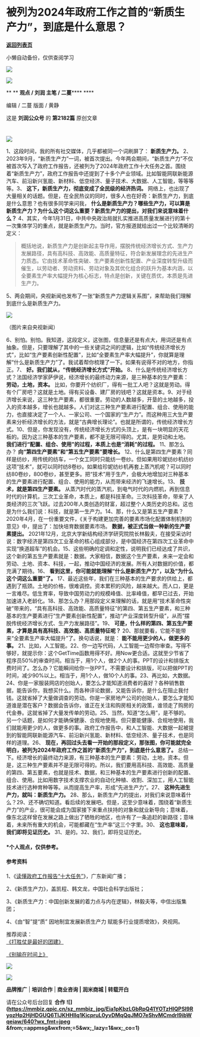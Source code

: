 # 被列为2024年政府工作之首的“新质生产力”，到底是什么意思？

[**返回列表页**](/gzh/刘润)

小懒自动备份，仅供查阅学习

![](https://mmbiz.qpic.cn/sz_mmbiz_jpg/Eia1pKbzLGbQ05rqf4tHyB6X44YvIRZf7ciayibtRy0rVSib8CQjW35A8ibcicFzDvdSceZ3wxRFa7icOhIMKPHicVnvEw/640?wx_fmt=jpeg&wxfrom;=5&wx;_lazy=1&wx;_co=1)

![](https://mmbiz.qpic.cn/sz_mmbiz_gif/Eia1pKbzLGbRWbF4DtrqH9fCglr2NcXgI0CO6ibwKVZuianONwBFibHibeCIYeicS3Hk5dIsACplWbMowibDaKR5iaaqBA/640?wx_fmt=gif&from;=appmsg)

 ** ** **观点 / 刘润 主笔 / 二蔓****** ****

编辑 / 二蔓 版面 / 黄静

这是 **刘润公众号** 的 **第2182篇** 原创文章  
  

#
![](https://mmbiz.qpic.cn/sz_mmbiz_png/Eia1pKbzLGbSlapxBwT1CibMicYTsQ9pxX9m4nayWFqqPxGCiaoeNSOwoKkfpYBsj5eXaIjjVEEatjYgBd8b08PFXw/640?wx_fmt=png&from;=appmsg&wxfrom;=5&wx;_lazy=1&wx;_co=1)

1、这段时间，我的所有社交媒体，几乎都被同一个词刷屏了： **新质生产力。**
2、2023年9月，“新质生产力”一词，被首次提出。今年两会期间，“新质生产力”不仅被首次写入了政府工作报告，还被列为了2024年政府工作十大任务之首。围绕着“新质生产力”，政府工作报告中还提到了十多个产业领域。比如智能网联新能源汽车、前沿新兴氢能、新材料、低空经济、量子技术、大数据、人工智能，等等等等。3、
**这下，新质生产力，彻底变成了全民级的经济热词。**
网络上，也出现了大量相关的话题。但是，在全民热议的同时，很多人也在好奇：新质生产力，到底是什么意思？也有很多同学来问我，
**什么是新质生产力？哪些生产力，可以算是新质生产力？为什么这个词这么重要？新质生产力的提出，对我们来说意味着什么？**
4、其实，今年1月31日，中共中央政治局就扎实推进高质量发展进行的第十一次集体学习的重点，就是新质生产力。当时，官方报道就给出过一个比较清晰的定义：

>
> 概括地说，新质生产力是创新起主导作用，摆脱传统经济增长方式、生产力发展路径，具有高科技、高效能、高质量特征，符合新发展理念的先进生产力质态。它由技术革命性突破、生产要素创新性配置、产业深度转型升级而催生，以劳动者、劳动资料、劳动对象及其优化组合的跃升为基本内涵，以全要素生产率大幅提升为核心标志，特点是创新，关键在质优，本质是先进生产力。

5、两会期间，央视新闻也发布了一张“新质生产力逻辑关系图”，来帮助我们理解到底什么是新质生产力。

![](https://mmbiz.qpic.cn/sz_mmbiz_jpg/Eia1pKbzLGbTIHrCaecKMDHQNfI4MH9dIXrnHXuEt3cc6kXmo5xhIZxtsKJda2V2u3fmqtDE5yzicBhiaKJ2vp1Sg/640?wx_fmt=jpeg&from;=appmsg)

（图片来自央视新闻）

6、别怕。别怕。我知道，这段定义，这张图，信息量还是有点大，用词还是有点抽象。但是，只要理解了其中的一些关键词之间的逻辑，比如“传统经济增长方式”，比如“生产要素创新性配置”，比如“全要素生产率大幅提升”，你就算是理解“什么是新质生产力”了。我试着帮你梳理了一下。如果有说得不对的地方，你指正。7、
**好。我们就从，“传统经济增长方式”开始。** 8、什么是传统经济增长方式？法国经济学家萨伊说，经济增长的最终动力来源，是三种基本的生产要素：
**劳动，土地，资本。**
比如，你要开个纺织厂，得有一批工人吧？这就是劳动。得有个厂房吧？这就是土地。得有买设备、建厂房的钱吧？这就是资本。9、对于经济增长来说，这三种生产要素，都很重要。劳动的人数越多，开垦的土地越多，投入的资本越多，增长也就越多。人们对这三种生产要素进行配置、组合、使用的能力，也直接决定了一个人、一家公司、一个国家的“生产力”。而这种用三大生产要素来分析经济增长的方法，就是“古典增长理论”。也就是所谓的，传统经济增长方式。10、但是，你发现没有，传统经济增长方式的头顶上，是有一块明显的天花板的。因为这三种基本的生产要素，都不是无限可得的。尤其，是劳动和土地。
**我们进行“配置、组合、使用”的过程，本质上也是“消耗”的过程。** 11、那怎么办？ **向“第四生产要素”和“第五生产要素”要增长。**
12、什么是第四生产要素？同样是纺纱，用传统的纺车，一个女工同时只能纺一卷纱。但如果用珍妮纺纱机纺纱这项“技术”，就可以同时纺8卷纱。如果给珍妮纺纱机再套上蒸汽机呢？可以同时纺80卷纱，800卷纱，甚至更多。把“技术”用于生产，会极大地增加对三种基本的生产要素进行配置、组合、使用的能力，从而带来经济的飞速增长。13、
**技术，就是第四生产要素。**
从蒸汽时代的蒸汽机，到电气时代的内燃机，再到信息时代的计算机，三次工业革命，本质上，都是科技革命。三次科技革命，带来了人类经济的三次飞跃。过去200年人类创造的财富，超过整个人类历史的总和。这也是为什么我们说：科技，就是第一生产力。14、那，什么又是第五生产要素？2020年4月，在一份重要文件，《关于构建更加完善的要素市场化配置体制机制的意见》中，提出了：加快培育数据要素市场。
**数据，被正式当做一种新的生产要素提出。**
2021年12月，北京大学新结构经济学研究院院长林毅夫，在接受采访时说：数字经济是第四次工业革命的核心组成部分，是中国经济在第四次工业革命中实现“换道超车”的机会。15、这些明确的定调和定性，说明我们已经达成了共识，这个新的第五生产要素就是：数据。大家相信，数据这个生产要素，未来一定会和劳动、土地、资本、科技，一起，推动中国经济的发展。所有人对数据的价值，都充满了期待。16、
**看到这里，你可能就能理解“什么是新质生产力”，以及“为什么这个词这么重要”了。**
17、最近这些年，我们在三种基本的生产要求的供给上，都遇到了瓶颈。土地的价格，很难调控。资本累积的风险，越来越大。而人口，更是一言难尽。低生育率，导致中国劳动力的规模峰值、比率峰值，都早已过去，开始加速进入老龄化。18、那怎么办？用那段定义来理解的话，就是用“技术革命性突破”带来的，“具有高科技、高效能、高质量特征”的第四、第五生产要素，和三种基本的生产要素进行“生产要素创新性配置”，推动“产业深度转型升级”，从而“摆脱传统经济增长方式、生产力发展路径”。19、
**可是，什么样的第四、第五生产要素，才算是具有高科技、高效能、高质量特征呢？** 20、那就要看，它能不能带来“全要素生产率大幅提升”了。换句话说，就是：
**能不能用更少的人，做更多的事。**
21、比如，人工智能。22、你一边写代码，人工智能一边帮你审查。写得不够好，就提示你：这个GetTime函数用得不好。用Now更合适。这就至少节省了程序员50%的审查时间。相当于，用1个人，做2个人的事。PPT的设计和排版太费时间了。怎么办？它能瞬间给你一张PPT。不需要设计和排版，可以把做PPT的时间，减少90%以上。相当于，用1个人，做10个人的事。23、再比如，大数据。24、你是一家服装网店的创始人，要怎么才能知道消费者的喜好？各种销售数据，能告诉你，我想买什么。而各种评论数据，又能告诉你，是什么在阻止我付钱。这就省掉了大量做调查的劳动。你是一家房地产公司的创始人，要怎么才能知道谁是潜在客户？数据会告诉你，谁正在关注和购房相关的政策，谁领走了购房的代金券。这就省掉了大量发传单的劳动。25、当然，知道“怎么用”，是不够的。另一个话题，是如何才能确保健康、合规地使用。但只要能健康、合规地使用，我们就能用更少的人，做更多的事。政府工作报告中，和人工智能、大数据一起被提到的智能网联新能源汽车、前沿新兴氢能、新材料、低空经济、量子技术，也是同样的道理。26、
**现在，再回过头去看一开始的那段定义，那张图，你可能就完全明白，被列为2024年政府工作之首的“新质生产力”，到底是什么意思了。**
总结一下。经济增长的最终动力来源，有三种基本的生产要素：劳动，土地，资本。但是，这三种生产要素并不是无限可得的。所以，我们要用高科技、高效能、高质量的第四、第五要素，也就是技术、数据，和三种基本的生产要素进行创新的配置、组合、使用。比如用数字技术支撑农业的自动化种植、收割、深加工，用人工智能技术进行选种育种等等。从而提高生产率，形成“先进生产力”。27、
**这种先进生产力，就叫：新质生产力。**
28、那么，新质生产力的提出，对我们来说意味着什么？29、还不确切知道。看后续的发展吧。但是，这至少意味着，围绕着“新质生产力”的产业，很可能会成为国家接下来重点扶持的对象和就业新导向；意味着，像东北这样曾在发展之路上做出了牺牲的地区，也许有了一条追赶的新路径；意味着，未来所有重大的机会，可能都藏在“生产率”这三个字里。30、
**这也意味着，我们即将见证历史。** 31、是的。32、我们，即将见证历史。

#### *个人观点，仅供参考。

#### 参考资料

1、《[读懂政府工作报告“十大任务”](https://mp.weixin.qq.com/s?__biz=MzA5NDg0NjYzNQ==&mid=2651024219&idx=3&sn=a4ee810856bd5a90b956aefb0dda13ce&chksm=8a04446a0d77b9e8cb7f14b0edc0d07f456580441ac16e7b9a39314d203597340fa8bfd628f8&scene=21#wechat_redirect)》，广东新闻广播；

2、《新质生产力》，盖凯程、韩文龙，中国社会科学出版社；

3、《新质生产力：中国创新发展的着力点与内在逻辑》，林毅夫等，中信出版集团；

4、《由“智”提“质” 因地制宜发展新质生产力 赋能多行业提质增效》，央视网。

  

  

推荐阅读：  
[](https://mp.weixin.qq.com/s?__biz=MjM5NjM5MjQ4MQ==&mid=2651731820&idx=2&sn=159f72835b6c7e3033f03c7a18a94fb5&chksm=bd136c228a64e5341de8873da9d0ddc7d4b23881a1fb411696c305c74ad43b841f6d9ab1d4df&token=934771746&lang=zh_CN&scene=21#wechat_redirect)[《打胜仗是最好的团建》](https://mp.weixin.qq.com/s?__biz=MjM5NjM5MjQ4MQ==&mid=2651732044&idx=2&sn=c90b06f634d8e6bac612882f3022f3cb&chksm=bd1363028a64ea14b1a84d33cd8306fdbae3e479767c29e5d56b2a318d2044dd3092145bb7f5&token=1498533772&lang=zh_CN&scene=21#wechat_redirect)

[《别输在时间上》](https://mp.weixin.qq.com/s?__biz=MjM5NjM5MjQ4MQ==&mid=2651731928&idx=2&sn=d26bedb1aa1c74678dfcbfee037b7a86&chksm=bd136c968a64e58017c8bbf97638d45360678c2e4044a9d14a2e295d8f2e01150573adf88aca&token=1498533772&lang=zh_CN&scene=21#wechat_redirect)

[![](https://mmbiz.qpic.cn/sz_mmbiz_png/Eia1pKbzLGbTIHrCaecKMDHQNfI4MH9dIOGyKwVYfO0t62h0aNp8hib5ToKeaZnTOiagiaf5Xy3ibEdgpNhsexR9Xfw/640?wx_fmt=png&from;=appmsg)]()

![](https://mmbiz.qpic.cn/sz_mmbiz_jpg/Eia1pKbzLGbTIHrCaecKMDHQNfI4MH9dIvYre5PpOdnSka0h1WkGsDNo2lDJg2ViaGRf0bg7bHxbtlaNB7anyhqw/640?wx_fmt=jpeg&from;=appmsg)

 **品牌推广** | **培训合作** | **商业咨询 | 润米商城** **| 转载开白**

请在公众号后台回复 **合作**
**![](https://mmbiz.qpic.cn/sz_mmbiz_jpg/Eia1pKbzLGbRpQ41YOTzHIQPSl9RyozHp2HjHDGUQ6TlJKHHlIq1KicpruL0yvDMqQqJMO7eShvMCmdrI9ibWqeiaw/640?wx_fmt=jpeg
&from;=appmsg&wxfrom;=5&wx;_lazy=1&wx;_co=1)**

  

